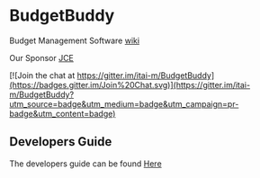 # BudgetBuddy

Budget Management Software [wiki](https://github.com/itai-m/Budget-Buddy/wiki)

Our Sponsor [JCE](https://github.com/jce-il/se-class/wiki)

[![Join the chat at https://gitter.im/itai-m/BudgetBuddy](https://badges.gitter.im/Join%20Chat.svg)](https://gitter.im/itai-m/BudgetBuddy?utm_source=badge&utm_medium=badge&utm_campaign=pr-badge&utm_content=badge)

## Developers Guide
The  developers guide can be found [Here](https://github.com/itai-m/BudgetBuddy/wiki/Developer-Guide)
